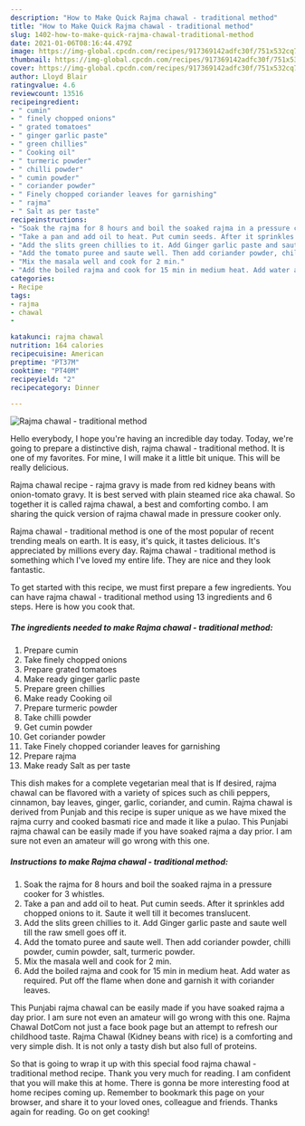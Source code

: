 ```yaml
---
description: "How to Make Quick Rajma chawal - traditional method"
title: "How to Make Quick Rajma chawal - traditional method"
slug: 1402-how-to-make-quick-rajma-chawal-traditional-method
date: 2021-01-06T08:16:44.479Z
image: https://img-global.cpcdn.com/recipes/917369142adfc30f/751x532cq70/rajma-chawal-traditional-method-recipe-main-photo.jpg
thumbnail: https://img-global.cpcdn.com/recipes/917369142adfc30f/751x532cq70/rajma-chawal-traditional-method-recipe-main-photo.jpg
cover: https://img-global.cpcdn.com/recipes/917369142adfc30f/751x532cq70/rajma-chawal-traditional-method-recipe-main-photo.jpg
author: Lloyd Blair
ratingvalue: 4.6
reviewcount: 13516
recipeingredient:
- " cumin"
- " finely chopped onions"
- " grated tomatoes"
- " ginger garlic paste"
- " green chillies"
- " Cooking oil"
- " turmeric powder"
- " chilli powder"
- " cumin powder"
- " coriander powder"
- " Finely chopped coriander leaves for garnishing"
- " rajma"
- " Salt as per taste"
recipeinstructions:
- "Soak the rajma for 8 hours and boil the soaked rajma in a pressure cooker for 3 whistles."
- "Take a pan and add oil to heat. Put cumin seeds. After it sprinkles add chopped onions to it. Saute it well till it becomes translucent."
- "Add the slits green chillies to it. Add Ginger garlic paste and saute well till the raw smell goes off it."
- "Add the tomato puree and saute well. Then add coriander powder, chilli powder, cumin powder, salt, turmeric powder."
- "Mix the masala well and cook for 2 min."
- "Add the boiled rajma and cook for 15 min in medium heat. Add water as required. Put off the flame when done and garnish it with coriander leaves."
categories:
- Recipe
tags:
- rajma
- chawal
- 

katakunci: rajma chawal  
nutrition: 164 calories
recipecuisine: American
preptime: "PT37M"
cooktime: "PT40M"
recipeyield: "2"
recipecategory: Dinner

---
```



![Rajma chawal - traditional method](https://img-global.cpcdn.com/recipes/917369142adfc30f/751x532cq70/rajma-chawal-traditional-method-recipe-main-photo.jpg)

Hello everybody, I hope you're having an incredible day today. Today, we're going to prepare a distinctive dish, rajma chawal - traditional method. It is one of my favorites. For mine, I will make it a little bit unique. This will be really delicious.

Rajma chawal recipe - rajma gravy is made from red kidney beans with onion-tomato gravy. It is best served with plain steamed rice aka chawal. So together it is called rajma chawal, a best and comforting combo. I am sharing the quick version of rajma chawal made in pressure cooker only.

Rajma chawal - traditional method is one of the most popular of recent trending meals on earth. It is easy, it's quick, it tastes delicious. It's appreciated by millions every day. Rajma chawal - traditional method is something which I've loved my entire life. They are nice and they look fantastic.


To get started with this recipe, we must first prepare a few ingredients. You can have rajma chawal - traditional method using 13 ingredients and 6 steps. Here is how you cook that.

<!--inarticleads1-->

##### The ingredients needed to make Rajma chawal - traditional method:

1. Prepare  cumin
1. Take  finely chopped onions
1. Prepare  grated tomatoes
1. Make ready  ginger garlic paste
1. Prepare  green chillies
1. Make ready  Cooking oil
1. Prepare  turmeric powder
1. Take  chilli powder
1. Get  cumin powder
1. Get  coriander powder
1. Take  Finely chopped coriander leaves for garnishing
1. Prepare  rajma
1. Make ready  Salt as per taste


This dish makes for a complete vegetarian meal that is If desired, rajma chawal can be flavored with a variety of spices such as chili peppers, cinnamon, bay leaves, ginger, garlic, coriander, and cumin. Rajma chawal is derived from Punjab and this recipe is super unique as we have mixed the rajma curry and cooked basmati rice and made it like a pulao. This Punjabi rajma chawal can be easily made if you have soaked rajma a day prior. I am sure not even an amateur will go wrong with this one. 

<!--inarticleads2-->

##### Instructions to make Rajma chawal - traditional method:

1. Soak the rajma for 8 hours and boil the soaked rajma in a pressure cooker for 3 whistles.
1. Take a pan and add oil to heat. Put cumin seeds. After it sprinkles add chopped onions to it. Saute it well till it becomes translucent.
1. Add the slits green chillies to it. Add Ginger garlic paste and saute well till the raw smell goes off it.
1. Add the tomato puree and saute well. Then add coriander powder, chilli powder, cumin powder, salt, turmeric powder.
1. Mix the masala well and cook for 2 min.
1. Add the boiled rajma and cook for 15 min in medium heat. Add water as required. Put off the flame when done and garnish it with coriander leaves.


This Punjabi rajma chawal can be easily made if you have soaked rajma a day prior. I am sure not even an amateur will go wrong with this one. Rajma Chawal DotCom not just a face book page but an attempt to refresh our childhood taste. Rajma Chawal (Kidney beans with rice) is a comforting and very simple dish. It is not only a tasty dish but also full of proteins. 

So that is going to wrap it up with this special food rajma chawal - traditional method recipe. Thank you very much for reading. I am confident that you will make this at home. There is gonna be more interesting food at home recipes coming up. Remember to bookmark this page on your browser, and share it to your loved ones, colleague and friends. Thanks again for reading. Go on get cooking!
